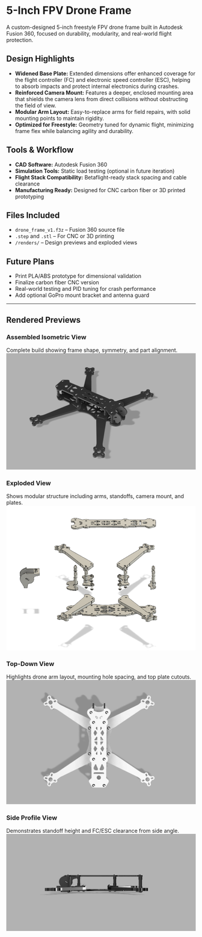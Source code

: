 # 5-Inch FPV Drone Frame

A custom-designed 5-inch freestyle FPV drone frame built in Autodesk Fusion 360, focused on durability, modularity, and real-world flight protection.

## Design Highlights

- **Widened Base Plate:** Extended dimensions offer enhanced coverage for the flight controller (FC) and electronic speed controller (ESC), helping to absorb impacts and protect internal electronics during crashes.
- **Reinforced Camera Mount:** Features a deeper, enclosed mounting area that shields the camera lens from direct collisions without obstructing the field of view.
- **Modular Arm Layout:** Easy-to-replace arms for field repairs, with solid mounting points to maintain rigidity.
- **Optimized for Freestyle:** Geometry tuned for dynamic flight, minimizing frame flex while balancing agility and durability.

## Tools & Workflow

- **CAD Software:** Autodesk Fusion 360
- **Simulation Tools:** Static load testing (optional in future iteration)
- **Flight Stack Compatibility:** Betaflight-ready stack spacing and cable clearance
- **Manufacturing Ready:** Designed for CNC carbon fiber or 3D printed prototyping

## Files Included

- `drone_frame_v1.f3z` – Fusion 360 source file
- `.step` and `.stl` – For CNC or 3D printing
- `/renders/` – Design previews and exploded views

## Future Plans

- Print PLA/ABS prototype for dimensional validation
- Finalize carbon fiber CNC version
- Real-world testing and PID tuning for crash performance
- Add optional GoPro mount bracket and antenna guard

----

## Rendered Previews

### Assembled Isometric View
Complete build showing frame shape, symmetry, and part alignment.
![Isometric View](renders/Isometric_view.png)

### Exploded View
Shows modular structure including arms, standoffs, camera mount, and plates.
![Exploded View](renders/Exploded_view.png)

### Top-Down View
Highlights drone arm layout, mounting hole spacing, and top plate cutouts.
![Top View](renders/Top_Down_view.png)

### Side Profile View
Demonstrates standoff height and FC/ESC clearance from side angle.
![Side View](renders/Side_view.png)
